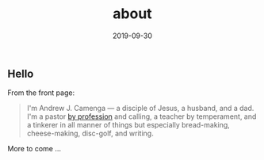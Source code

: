 ﻿---
title: "about"
description: "about this site"
type: "page"
layout: "about"
date: "2019-09-30"
updated: "2020-12-23"
---

## Hello

From the front page:

> I'm Andrew J. Camenga — a disciple of Jesus, a husband, and a dad. I'm a pastor [by profession](/experience) and calling, a teacher by temperament, and a tinkerer in all manner of things but especially bread-making, cheese-making, disc-golf, and writing.

More to come …